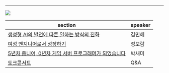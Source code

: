 
---
![](https://i.imgur.com/pLrIhgd.jpeg)

| section                                        | speaker |
| ---------------------------------------------- | ------- |
| [생성형 AI의 발전에 따른 일하는 방식의 진화](section1.md)       | 김민혜     |
| [여성 엔지니어로서 성장하기](section2.md)                  | 정보람     |
| [5년차 중니어, 0년차 게임 서버 프로그래머가 되었습니다](section3.md) | 박새미     |
| [토크콘서트](section4.md)                           | Q&A     |

